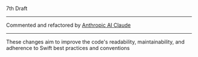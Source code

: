 7th Draft

- - - -

Commented and refactored by [Anthropic AI Claude](https://www.anthropic.com)

- - - -

These changes aim to improve the code's readability, maintainability, and adherence to Swift best practices and conventions
